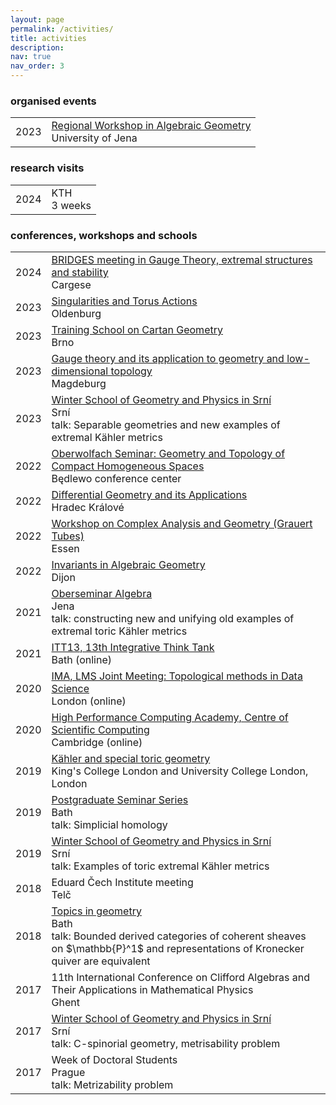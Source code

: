 ```yaml
---
layout: page
permalink: /activities/
title: activities
description: 
nav: true
nav_order: 3
---
```


### organised events

<div class="table-responsive">
<table class="table table-sm table-borderless">
  <tr>
    <td>2023</td>
    <td><a href="https://sites.google.com/view/jena-workshop/">Regional Workshop in Algebraic Geometry</a>
        <br>University of Jena</td>
  </tr>
</table>
</div>

### research visits

<div class="table-responsive">
<table class="table table-sm table-borderless">
  <tr>
    <td>2024</td>
    <td>KTH<br> 3 weeks</td>
  </tr>
</table>
</div>

### conferences, workshops and schools


<div class="table-responsive">
<table class="table table-sm table-borderless">
  <tr>
    <td>2024</td>
    <td><a href="https://bridges.geotop.ime.unicamp.br">BRIDGES meeting in Gauge Theory, extremal structures and stability</a>
        <br>Cargese</td>
  </tr>
  <tr>
    <td>2023</td>
    <td><a href="https://uol.de/mathematik/aktuelles/singularities-and-torus-actions">Singularities and Torus Actions</a>
      <br>Oldenburg</td>
  </tr>
  <tr>
    <td>2023</td>
    <td><a href="https://conference.math.muni.cz/cartan/">Training School on Cartan Geometry</a>
      <br>Brno</td>
  </tr>
  <tr>
    <td>2023</td>
    <td><a href="https://sfb-higher-invariants.app.uni-regensburg.de/index.php?title=KFZM-Conference:_Gauge_theory_and_its_application_to_geometry_and_low-dimensional_topology">Gauge theory and its application to geometry and low-dimensional topology</a>
      <br>Magdeburg</td>
  </tr>
  <tr>
    <td>2023</td>
    <td><a href="https://conference.math.muni.cz/srni/">Winter School of Geometry and Physics in Srní</a>
      <br>Srní<br>
      talk: Separable geometries and new examples of extremal Kähler metrics 
  </td>
  </tr>
  <tr>
    <td>2022</td>
    <td><a href="https://www.mfo.de/occasion/2247c/www_view">Oberwolfach Seminar: Geometry and Topology of Compact Homogeneous Spaces</a>
      <br>Będlewo conference center</td>
  </tr>
  <tr>
    <td>2022</td>
    <td><a href="https://prf.uhk.cz/dga2022/index.html">Differential Geometry and its Applications</a>
      <br>Hradec Králové</td>
  </tr>
  <tr>
    <td>2022</td>
    <td><a href="https://grauert-tubes-2022.esaga.net/">Workshop on Complex Analysis and Geometry (Grauert Tubes)</a>
      <br>Essen</td>
  </tr>
  <tr>
    <td>2022</td>
    <td><a href="https://school-iag2020.math.cnrs.fr/">Invariants in Algebraic Geometry</a>
      <br>Dijon</td>
  </tr>
  <tr>
    <td>2021</td>
    <td><a href="https://www.minet.uni-jena.de/algebra/vortraege/vortraege.html#aktuell">Oberseminar Algebra</a>
      <br>Jena<br>talk: constructing new and unifying old examples of extremal toric Kähler metrics
  </td>
  </tr>
  <tr>
    <td>2021</td>
    <td><a href="https://www.bath.ac.uk/announcements/exploring-data-and-diagnosis-online-at-itt13/">ITT13, 13th Integrative Think Tank</a>
      <br>Bath (online)</td>
  </tr>
  <tr>
    <td>2020</td>
    <td><a href="https://www.lms.ac.uk/events/meeting/joint-meeting-ima">IMA, LMS Joint Meeting: Topological methods in Data Science</a>
      <br>London (online)</td>
  </tr>
  <tr>
    <td>2020</td>
    <td><a href="https://www.csc.cam.ac.uk/">High Performance Computing Academy, Centre of Scientific Computing</a>
      <br>Cambridge (online)</td>
  </tr>
  <tr>
    <td>2019</td>
    <td><a href="https://nms.kcl.ac.uk/kael.dixon/toric-conference/">Kähler and special toric geometry</a>
      <br>King's College London and University College London, London</td>
  </tr>
  <tr>
    <td>2019</td>
    <td><a href="https://nms.kcl.ac.uk/kael.dixon/toric-conference/">Postgraduate Seminar Series</a>
      <br>Bath<br>talk: Simplicial homology</td>
  </tr>
  <tr>
    <td>2019</td>
    <td><a href="https://conference.math.muni.cz/srni/">Winter School of Geometry and Physics in Srní</a>
      <br>Srní<br>talk: Examples of toric extremal Kähler metrics</td>
  </tr>
  <tr>
    <td>2018</td>
    <td>Eduard Čech Institute meeting
      <br>Telč</td>
  </tr>
  <tr>
    <td>2018</td>
    <td><a href="https://conference.math.muni.cz/srni/">Topics in geometry</a>
      <br>Bath<br>talk: Bounded derived categories of coherent sheaves on $\mathbb{P}^1$ and representations of Kronecker quiver are equivalent</td>
  </tr>
  <tr>
    <td>2017</td>
    <td>11th International Conference on Clifford Algebras and Their Applications in Mathematical Physics
      <br>Ghent</td>
  </tr>
  <tr>
    <td>2017</td>
    <td><a href="https://conference.math.muni.cz/srni/">Winter School of Geometry and Physics in Srní</a>
      <br>Srní<br>talk: C-spinorial geometry, metrisability problem</td>
  </tr>
  <tr>
    <td>2017</td>
    <td>Week of Doctoral Students
      <br>Prague<br>talk: Metrizability problem</td>
  </tr>
</table>
</div>

  

&nbsp;

&nbsp;

&nbsp;
